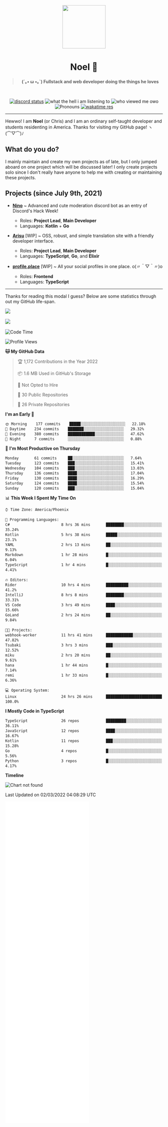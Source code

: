 <div align='center'>
  <div align='center'>
    <img
      src='https://cdn.floofy.dev/art/icons/icon_cinnamonserval.png'
      width='138'
      height='138'
    />
  </div>
  <h1>Noel 🐾</h1>
  <blockquote><strong>(´｡• ω •｡`) Fullstack and web developer doing the things he loves</strong></blockquote>

  <br />

  <a href='https://discord.com/users/280158289667555328' target='_blank'><img alt="discord status" src="https://dev.discordprofiles.me/badge/status/280158289667555328" /></a>
  <img alt="what the hell i am listening to" src="https://dev.discordprofiles.me/badge/spotify/280158289667555328" />
  <img alt="who viewed me owo" src="https://komarev.com/ghpvc/?username=auguwu" />
  <img alt='Pronouns' src='https://img.shields.io/endpoint?url=https://pronoundb.org/shields/6004d014406af11e4593a013' />
  <a href="https://wakatime.com/@auguwu" target='_blank'>
    <img alt='wakatime res' src='https://wakatime.com/badge/user/89736485-42ec-4c0f-a2f3-481db74514dc.svg' />
  </a>
</div>

<hr />

Hewwo! I am **Noel** (or Chris) and I am an ordinary self-taught developer and students residenting in America. Thanks for visiting my GitHub page! ヽ(⌒▽⌒)ﾉ

## What do you do?
I mainly maintain and create my own projects as of late, but I only jumped aboard on one project which will be discussed later! I only create projects
solo since I don't really have anyone to help me with creating or maintaining these projects.

## Projects (since July 9th, 2021)
- [**Nino**](https://nino.sh) ~ Advanced and cute moderation discord bot as an entry of Discord's Hack Week!
  - Roles: **Project Lead**, **Main Developer**
  - Languages: **Kotlin** + **Go**

- [**Arisu**](https://arisu.land) [WIP] ~ OSS, robust, and simple translation site with a friendly developer interface.
  - Roles: **Project Lead**, **Main Developer**
  - Languages: **TypeScript**, **Go**, and **Elixir**

- [**profile.place**](https://profile.place) [WIP] ~ All your social profiles in one place. o(〃＾▽＾〃)o
  - Roles: **Frontend**
  - Languages: **TypeScript**

---

Thanks for reading this modal I guess? Below are some statistics through out my GitHub life-span.

![](https://github-readme-stats.vercel.app/api?username=auguwu&count_private=true&show_icons=true&theme=gruvbox)

![](https://github-readme-stats.vercel.app/api/top-langs/?username=auguwu&layout=compact&theme=gruvbox)

<!--START_SECTION:waka-->
![Code Time](http://img.shields.io/badge/Code%20Time-2%2C780%20hrs%2033%20mins-blue)

![Profile Views](http://img.shields.io/badge/Profile%20Views-84-blue)

**🐱 My GitHub Data** 

> 🏆 1,172 Contributions in the Year 2022
 > 
> 📦 1.6 MB Used in GitHub's Storage 
 > 
> 🚫 Not Opted to Hire
 > 
> 📜 30 Public Repositories 
 > 
> 🔑 26 Private Repositories  
 > 
**I'm an Early 🐤** 

```text
🌞 Morning    177 commits    █████░░░░░░░░░░░░░░░░░░░░   22.18% 
🌆 Daytime    234 commits    ███████░░░░░░░░░░░░░░░░░░   29.32% 
🌃 Evening    380 commits    ████████████░░░░░░░░░░░░░   47.62% 
🌙 Night      7 commits      ░░░░░░░░░░░░░░░░░░░░░░░░░   0.88%

```
📅 **I'm Most Productive on Thursday** 

```text
Monday       61 commits     ██░░░░░░░░░░░░░░░░░░░░░░░   7.64% 
Tuesday      123 commits    ███░░░░░░░░░░░░░░░░░░░░░░   15.41% 
Wednesday    104 commits    ███░░░░░░░░░░░░░░░░░░░░░░   13.03% 
Thursday     136 commits    ████░░░░░░░░░░░░░░░░░░░░░   17.04% 
Friday       130 commits    ████░░░░░░░░░░░░░░░░░░░░░   16.29% 
Saturday     124 commits    ████░░░░░░░░░░░░░░░░░░░░░   15.54% 
Sunday       120 commits    ███░░░░░░░░░░░░░░░░░░░░░░   15.04%

```


📊 **This Week I Spent My Time On** 

```text
⌚︎ Time Zone: America/Phoenix

💬 Programming Languages: 
C#                       8 hrs 36 mins       ████████░░░░░░░░░░░░░░░░░   35.24% 
Kotlin                   5 hrs 38 mins       █████░░░░░░░░░░░░░░░░░░░░   23.1% 
YAML                     2 hrs 13 mins       ██░░░░░░░░░░░░░░░░░░░░░░░   9.13% 
Markdown                 1 hr 28 mins        █░░░░░░░░░░░░░░░░░░░░░░░░   6.04% 
TypeScript               1 hr 4 mins         █░░░░░░░░░░░░░░░░░░░░░░░░   4.41%

🔥 Editors: 
Rider                    10 hrs 4 mins       ██████████░░░░░░░░░░░░░░░   41.2% 
IntelliJ                 8 hrs 8 mins        ████████░░░░░░░░░░░░░░░░░   33.31% 
VS Code                  3 hrs 49 mins       ████░░░░░░░░░░░░░░░░░░░░░   15.66% 
GoLand                   2 hrs 24 mins       ██░░░░░░░░░░░░░░░░░░░░░░░   9.84%

🐱‍💻 Projects: 
webhook-worker           11 hrs 41 mins      ████████████░░░░░░░░░░░░░   47.82% 
Tsubaki                  3 hrs 3 mins        ███░░░░░░░░░░░░░░░░░░░░░░   12.52% 
miku                     2 hrs 20 mins       ██░░░░░░░░░░░░░░░░░░░░░░░   9.61% 
hana                     1 hr 44 mins        █░░░░░░░░░░░░░░░░░░░░░░░░   7.14% 
remi                     1 hr 33 mins        █░░░░░░░░░░░░░░░░░░░░░░░░   6.36%

💻 Operating System: 
Linux                    24 hrs 26 mins      █████████████████████████   100.0%

```

**I Mostly Code in TypeScript** 

```text
TypeScript               26 repos            █████████░░░░░░░░░░░░░░░░   36.11% 
JavaScript               12 repos            ████░░░░░░░░░░░░░░░░░░░░░   16.67% 
Kotlin                   11 repos            ███░░░░░░░░░░░░░░░░░░░░░░   15.28% 
Go                       4 repos             █░░░░░░░░░░░░░░░░░░░░░░░░   5.56% 
Python                   3 repos             █░░░░░░░░░░░░░░░░░░░░░░░░   4.17%

```


**Timeline**

![Chart not found](https://raw.githubusercontent.com/auguwu/auguwu/master/charts/bar_graph.png) 


 Last Updated on 02/03/2022 04:08:29 UTC
<!--END_SECTION:waka-->

![](./github-metrics.svg)
